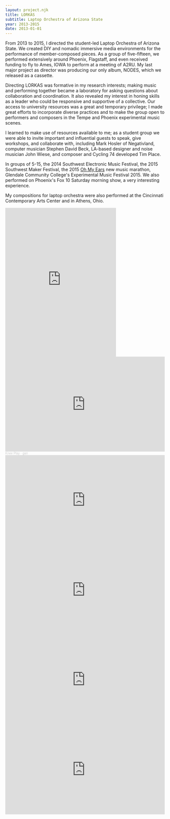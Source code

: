```yaml
---
layout: project.njk
title: LORKAS
subtitle: Laptop Orchestra of Arizona State
year: 2013-2015
date: 2013-01-01
---
```


From 2013 to 2015, I directed the student-led Laptop Orchestra of Arizona State. We created DIY and nomadic immersive media environments for the performance of member-composed pieces. As a group of five-fifteen, we performed extensively around Phoenix, Flagstaff, and even received funding to fly to Ames, IOWA to perform at a meeting of A2RU. My last major project as director was producing our only album, NODES, which we released as a cassette.

Directing LORKAS was formative in my research interests; making music and performing together became a laboratory for asking questions about collaboration and coordination. It also revealed my interest in honing skills as a leader who could be responsive and supportive of a collective. Our access to university resources was a great and temporary privilege; I made great efforts to incorporate diverse practices and to make the group open to performers and composers in the Tempe and Phoenix experimental music scenes.

I learned to make use of resources available to me; as a student group we were able to invite important and influential guests to speak, give workshops, and collaborate with, including Mark Hosler of Negativland, computer musician Stephen David Beck, LA-based designer and noise musician John Wiese, and composer and Cycling 74 developed Tim Place.

In groups of 5-15, the 2014 Southwest Electronic Music Festival, the 2015 Southwest Maker Festival, the 2015 [Oh My Ears](https://www.ohmyears.org/) new music marathon, Glendale Community College's Experimental Music Festival 2015. We also performed on Phoenix's Fox 10 Saturday morning show, a very interesting experience.

My compositions for laptop orchestra were also performed at the Cincinnati Contemporary Arts Center and in Athens, Ohio.

<iframe style="border: 0; width: 350px; height: 470px;" src="https://bandcamp.com/EmbeddedPlayer/album=1966175212/size=large/bgcol=ffffff/linkcol=0687f5/tracklist=false/transparent=true/" seamless><a href="https://lorkas.bandcamp.com/album/nodes">nodes by LORKAS - Laptop Orchestra of Arizona State</a></iframe>

<iframe width="100%" height="300" scrolling="no" frameborder="no" allow="autoplay" src="https://w.soundcloud.com/player/?url=https%3A//api.soundcloud.com/tracks/248361009&color=%23ff5500&auto_play=false&hide_related=false&show_comments=true&show_user=true&show_reposts=false&show_teaser=true&visual=true"></iframe><div style="font-size: 10px; color: #cccccc;line-break: anywhere;word-break: normal;overflow: hidden;white-space: nowrap;text-overflow: ellipsis; font-family: Interstate,Lucida Grande,Lucida Sans Unicode,Lucida Sans,Garuda,Verdana,Tahoma,sans-serif;font-weight: 100;"><a href="https://soundcloud.com/knee-play" title="Knee Play" target="_blank" style="color: #cccccc; text-decoration: none;">Knee Play</a> · <a href="https://soundcloud.com/knee-play/gari" title="gari" target="_blank" style="color: #cccccc; text-decoration: none;">gari</a></div>

<div class = "vimeo" style="padding:56.25% 0 0 0;position:relative;"><iframe src="https://player.vimeo.com/video/177717837?badge=0&amp;autopause=0&amp;player_id=0&amp;app_id=58479" frameborder="0" allow="autoplay; fullscreen; picture-in-picture; clipboard-write" style="position:absolute;top:0;left:0;width:100%;height:100%;" title="Synthesis Heartbeat Residency (Naccarato, MacCallum)"></iframe></div><script src="https://player.vimeo.com/api/player.js"></script>

<div class = "vimeo"  style="padding:56.25% 0 0 0;position:relative;"><iframe src="https://player.vimeo.com/video/96014337?badge=0&amp;autopause=0&amp;player_id=0&amp;app_id=58479" frameborder="0" allow="autoplay; fullscreen; picture-in-picture; clipboard-write" style="position:absolute;top:0;left:0;width:100%;height:100%;" title="LORKAS - gari"></iframe></div><script src="https://player.vimeo.com/api/player.js"></script>

<div class = "vimeo"  style="padding:56.25% 0 0 0;position:relative;"><iframe src="https://player.vimeo.com/video/115950875?badge=0&amp;autopause=0&amp;player_id=0&amp;app_id=58479" frameborder="0" allow="autoplay; fullscreen; picture-in-picture; clipboard-write" style="position:absolute;top:0;left:0;width:100%;height:100%;" title="LORKAS - Sinken"></iframe></div><script src="https://player.vimeo.com/api/player.js"></script>

<div  class = "vimeo" style="padding:56.25% 0 0 0;position:relative;"><iframe src="https://player.vimeo.com/video/117120756?badge=0&amp;autopause=0&amp;player_id=0&amp;app_id=58479" frameborder="0" allow="autoplay; fullscreen; picture-in-picture; clipboard-write" style="position:absolute;top:0;left:0;width:100%;height:100%;" title="LORKAS - Gari"></iframe></div><script src="https://player.vimeo.com/api/player.js"></script>
